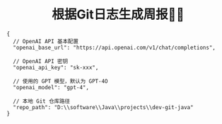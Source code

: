 <center><h1>根据Git日志生成周报🧑‍🎓</h1></center>

```
{
  // OpenAI API 基本配置
  "openai_base_url": "https://api.openai.com/v1/chat/completions",

  // OpenAI API 密钥
  "openai_api_key": "sk-xxx",

  // 使用的 GPT 模型，默认为 GPT-4O
  "openai_model": "gpt-4", 

  // 本地 Git 仓库路径
  "repo_path": "D:\\software\\Java\\projects\\dev-git-java"
}
```
